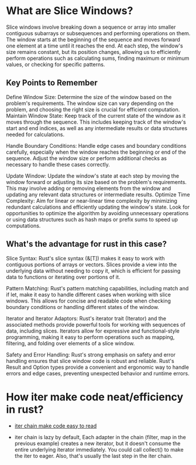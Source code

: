 # What are Slice Windows?

Slice windows involve breaking down a sequence or array into smaller contiguous subarrays or subsequences and performing operations on them. The window starts at the beginning of the sequence and moves forward one element at a time until it reaches the end. At each step, the window's size remains constant, but its position changes, allowing us to efficiently perform operations such as calculating sums, finding maximum or minimum values, or checking for specific patterns.

## Key Points to Remember

Define Window Size: Determine the size of the window based on the problem's requirements. The window size can vary depending on the problem, and choosing the right size is crucial for efficient computation.
Maintain Window State: Keep track of the current state of the window as it moves through the sequence. This includes keeping track of the window's start and end indices, as well as any intermediate results or data structures needed for calculations.

Handle Boundary Conditions: Handle edge cases and boundary conditions carefully, especially when the window reaches the beginning or end of the sequence. Adjust the window size or perform additional checks as necessary to handle these cases correctly.

Update Window: Update the window's state at each step by moving the window forward or adjusting its size based on the problem's requirements. This may involve adding or removing elements from the window and updating any relevant data structures or intermediate results.
Optimize Time Complexity: Aim for linear or near-linear time complexity by minimizing redundant calculations and efficiently updating the window's state. Look for opportunities to optimize the algorithm by avoiding unnecessary operations or using data structures such as hash maps or prefix sums to speed up computations.

## What's the advantage for rust in this case?

Slice Syntax: Rust's slice syntax (&[T]) makes it easy to work with contiguous portions of arrays or vectors. Slices provide a view into the underlying data without needing to copy it, which is efficient for passing data to functions or iterating over portions of it.

Pattern Matching: Rust's pattern matching capabilities, including match and if let, make it easy to handle different cases when working with slice windows. This allows for concise and readable code when checking boundary conditions or handling different states of the window.

Iterator and Iterator Adaptors: Rust's iterator trait (Iterator) and the associated methods provide powerful tools for working with sequences of data, including slices. Iterators allow for expressive and functional-style programming, making it easy to perform operations such as mapping, filtering, and folding over elements of a slice window.

Safety and Error Handling: Rust's strong emphasis on safety and error handling ensures that slice window code is robust and reliable. Rust's Result and Option types provide a convenient and ergonomic way to handle errors and edge cases, preventing unexpected behavior and runtime errors.

# How iter make code neat/efficiency in rust?

- [iter chain make code easy to read](https://docs.google.com/document/d/15Rd0dcggZcwJlCYsRg0BZhTlD8R5BCefqwn0exw7If4/edit?usp=sharing)

- iter chain is lazy by default, Each adapter in the chain (filter, map in the previous example) creates a new iterator, but it doesn't consume the entire underlying iterator immediately. You could call collect() to make the iter to eager. Also, that's usually the last step in the iter chain.

